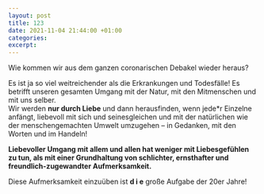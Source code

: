 ```yaml
---
layout: post
title: 123
date: 2021-11-04 21:44:00 +01:00
categories: 
excerpt: 
---
```


Wie kommen wir aus dem ganzen coronarischen Debakel wieder heraus?

Es ist ja so viel weitreichender als die Erkrankungen und Todesfälle! Es betrifft unseren gesamten Umgang mit der Natur, mit den Mitmenschen und mit uns selber.\
Wir werden **nur durch Liebe** und dann herausfinden, wenn jede\*r Einzelne anfängt, liebevoll mit sich und seinesgleichen und mit der natürlichen wie der menschengemachten Umwelt umzugehen – in Gedanken, mit den Worten und im Handeln!

**Liebevoller Umgang mit allem und allen hat weniger mit Liebesgefühlen zu tun, als mit einer Grundhaltung von schlichter, ernsthafter und freundlich-zugewandter Aufmerksamkeit.**

Diese Aufmerksamkeit einzuüben ist **d i e** große Aufgabe der 20er Jahre!
